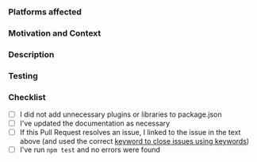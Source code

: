<!--
Please make sure the checklist boxes are all checked before submitting the PR.

Thanks!
-->

### Platforms affected



### Motivation and Context
<!-- Why is this change required? What problem does it solve? -->
<!-- If it fixes an open issue, please link to the issue here. -->



### Description



### Testing
<!-- Please describe in detail how you tested your changes. -->



### Checklist
<!-- Place and x inside the [ ] to indicate completion -->

- [ ] I did not add unnecessary plugins or libraries to package.json
- [ ] I've updated the documentation as necessary
- [ ] If this Pull Request resolves an issue, I linked to the issue in the text above (and used the correct [keyword to close issues using keywords](https://help.github.com/articles/closing-issues-using-keywords/))
- [ ] I've run `npm test` and no errors were found
